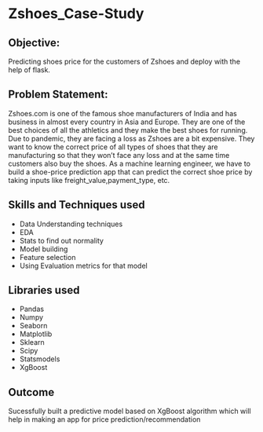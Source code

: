 # Zshoes_Case-Study

## Objective:

Predicting shoes price for the customers of Zshoes and deploy with the help of flask.

## Problem Statement:

Zshoes.com is one of the famous shoe manufacturers of India and has business in
almost every country in Asia and Europe. They are one of the best choices of all the
athletics and they make the best shoes for running. Due to pandemic, they are facing a
loss as Zshoes are a bit expensive. They want to know the correct price of all types of
shoes that they are manufacturing so that they won’t face any loss and at the same
time customers also buy the shoes. As a machine learning engineer, we have to build a
shoe-price prediction app that can predict the correct shoe price by taking inputs like
freight_value,payment_type, etc.

## Skills and Techniques used
* Data Understanding techniques
* EDA
* Stats to find out normality
* Model building
* Feature selection
* Using Evaluation metrics for that model

## Libraries used
* Pandas
* Numpy
* Seaborn
* Matplotlib
* Sklearn
* Scipy
* Statsmodels
* XgBoost

## Outcome
Sucessfully built a predictive model based on XgBoost algorithm which will help in making an app for price prediction/recommendation
